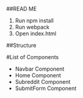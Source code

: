 ##READ ME
1. Run npm install
2. Run webpack
3. Open index.html

##Structure

#List of Components
- Navbar Component
- Home Component
- Subreddit Component
- SubmitForm Component
